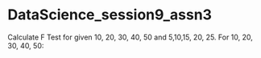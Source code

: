 # DataScience_session9_assn3
Calculate F Test for given 10, 20, 30, 40, 50 and 5,10,15, 20, 25. For 10, 20, 30, 40, 50:
